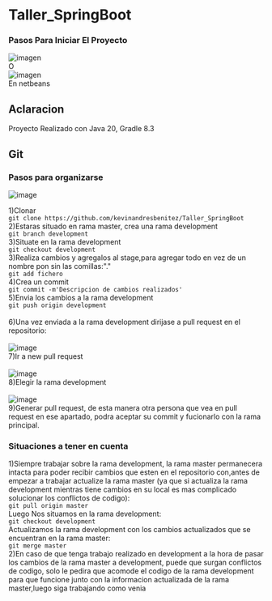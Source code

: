 # Taller_SpringBoot

### Pasos Para Iniciar El Proyecto <br>
![imagen](https://github.com/kevinandresbenitez/Taller_SpringBoot/assets/73619016/cdf2ef0a-00cc-4d16-b65c-45b1d0b5f1f3)<br> 
O<br>
![imagen](https://github.com/kevinandresbenitez/Taller_SpringBoot/assets/73619016/432234c1-8d4f-40d6-9ac7-ce6d34da887f)<br>
En netbeans<br>

## Aclaracion
Proyecto Realizado con Java 20, Gradle 8.3<br>


## Git

### Pasos para organizarse <br>
![image](https://github.com/kevinandresbenitez/Taller_uml/assets/73619016/e41108ad-8043-4d72-8cc9-8ee291c79fcc)  <br> 

1)Clonar  <br>
`git clone https://github.com/kevinandresbenitez/Taller_SpringBoot`<br>
2)Estaras situado en rama master, crea una rama development<br>
`git branch development`<br>
3)Situate en la rama development<br>
`git checkout development`<br>
3)Realiza cambios y agregalos al stage,para agregar todo en vez de un nombre pon sin las comillas:"."<br>
`git add fichero`<br>
4)Crea un commit<br>
`git commit -m'Descripcion de cambios realizados'`<br>
5)Envia los cambios a la rama development<br>
`git push origin development`<br>  
6)Una vez enviada a la rama development dirijase a pull request en el repositorio: <br>  
![image](https://github.com/kevinandresbenitez/Taller_uml/assets/73619016/1623de79-c971-4778-97ff-af0a615bced0) <br> 
7)Ir a new pull request <br>  
![image](https://github.com/kevinandresbenitez/Taller_uml/assets/73619016/0dad736c-cae6-4476-9736-edeb54db7bd0) <br> 
8)Elegir la rama development <br>  
![image](https://github.com/kevinandresbenitez/Taller_uml/assets/73619016/a4d2101e-1127-4ff3-adb7-a627b506c1ae) <br> 
9)Generar pull request, de esta manera otra persona que vea en pull request en ese apartado, podra aceptar su commit y fucionarlo con la rama principal. <br> 



### Situaciones a tener en cuenta <br>
1)Siempre trabajar sobre la rama development, la rama master permanecera intacta para poder recibir cambios que esten en el repositorio con,antes de empezar a trabajar actualize la rama master (ya que si actualiza la rama development mientras tiene cambios en su local es mas complicado solucionar los conflictos de codigo): <br>
`git pull origin master` <br>
Luego Nos situamos en la rama development: <br>
`git checkout development` <br>
Actualizamos la rama development con los cambios actualizados que se encuentran en la rama master: <br>
`git merge master` <br>
2)En caso de que tenga trabajo realizado en development a la hora de pasar los cambios de la rama master a development, puede que surgan conflictos de codigo, solo le pedira que acomode el codigo de la rama development para que funcione junto con la informacion actualizada de la rama master,luego siga trabajando como venia  
